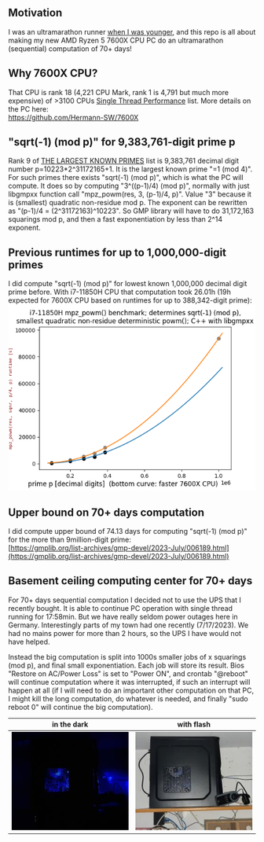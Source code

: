 ## Motivation

I was an ultramarathon runner [when I was younger](https://statistik.d-u-v.org/getresultperson.php?runner=2493&Language=EN), and this repo is all about making my new AMD Ryzen 5 7600X CPU PC do an ultramarathon (sequential) computation of 70+ days!  

## Why 7600X CPU?
That CPU is rank 18 (4,221 CPU Mark, rank 1 is 4,791 but much more expensive) of >3100 CPUs [Single Thread Performance](https://www.cpubenchmark.net/singleThread.html) list. More details on the PC here:  
https://github.com/Hermann-SW/7600X

## "sqrt(-1) (mod p)" for 9,383,761-digit prime p

Rank 9 of [THE LARGEST KNOWN PRIMES](https://t5k.org/primes/lists/all.txt) list is 9,383,761 decimal digit number p=10223\*2^31172165+1. It is the largest known prime "=1 (mod 4)". For such primes there exists "sqrt(-1) (mod p)", which is what the PC will compute. It does so by computing "3^((p-1)/4) (mod p)", normally with just libgmpxx function call "mpz_powm(res, 3, (p-1)/4, p)". Value "3" because it is (smallest) quadratic non-residue mod p. The exponent can be rewritten as "(p-1)/4 = (2^31172163)^10223". So GMP library will have to do 31,172,163 squarings mod p, and then a fast exponentiation by less than 2^14 exponent.

## Previous runtimes for up to 1,000,000-digit primes

I did compute "sqrt(-1) (mod p)" for lowest known 1,000,000 decimal digit prime before. With i7-11850H CPU that computation took 26.01h (19h expected for 7600X CPU based on runtimes for up to 388,342-digit prime):  
![sqrtm1___.png](sqrtm1___.png)

## Upper bound on 70+ days computation

I did compute upper bound of 74.13 days for computing "sqrt(-1) (mod p)" for the more than 9million-digit prime:  
[https://gmplib.org/list-archives/gmp-devel/2023-July/006189.html](https://gmplib.org/list-archives/gmp-devel/2023-July/006189.html)

## Basement ceiling computing center for 70+ days

For 70+ days sequential computation I decided not to use the UPS that I recently bought. It is able to continue PC operation with single thread running for 17:58min. But we have really seldom power outages here in Germany. Interestingly parts of my town had one recently (7/17/2023). We had no mains power for more than 2 hours, so the UPS I have would not have helped.

Instead the big computation is split into 1000s smaller jobs of x squarings (mod p), and final small exponentiation. Each job will store its result. Bios "Restore on AC/Power Loss" is set to "Power ON", and crontab "@reboot" will continue computation where it was interrupted, if such an interrupt will happen at all (if I will need to do an important other computation on that PC, I might kill the long computation, do whatever is needed, and finally "sudo reboot 0" will continue the big computation).

|in the dark|with flash|
|-----------|----------|
|![in the dark](20230717_214249.part.10%25.jpg)|![with flash](20230717_214236.part.10%25.jpg)|
